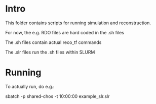 # Intro

This folder contains scripts for running simulation and reconstruction.

For now, the e.g. RDO files are hard coded in the .sh files

The .sh files contain actual reco_tf commands

The .slr files run the .sh files within SLURM

# Running

To actually run, do e.g.:

sbatch -p shared-chos -t 10:00:00 example_slr.slr